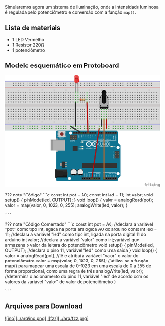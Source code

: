 Simularemos agora um sistema de iluminação, onde a intensidade luminosa é regulada pelo potenciômetro e conversão com a função `map()`.

## Lista de materiais

 - 1 LED Vermelho
 - 1 Resistor 220Ω
 - 1 potenciômetro

## Modelo esquemático em Protoboard

![Modelo esquemático][proj9png]

??? note "Código"
    ```c
    const int pot = A0; 
    const int led = 11; 
    int valor; 
    void setup() {
      pinMode(led, OUTPUT);
    }
    void loop() {
      valor = analogRead(pot); 
      valor = map(valor, 0, 1023, 0, 255);
      analogWrite(led, valor); 
    }

    ```
    
??? note "Código Comentado"
    ```c
    const int pot = A0; //declara a variável "pot" como tipo int, ligada na porta analógica A0 do arduino
    const int led = 11; //declara a variável "led" como tipo int, ligada na porta digital 11 do arduino 
    int valor; //declara a variável "valor" como int;variável que armazena o valor da leitura do potenciômetro 
    void setup() {
      pinMode(led, OUTPUT); //declara o pino 11, variável "led" como uma saída 
    }
    void loop() {
      valor = analogRead(pot); //lê e atribui à variável "valor" o valor do potenciômetro 
      valor = map(valor, 0, 1023, 0, 255); //utiliza-se a função map() para mapear uma escala de 0-1023 em uma escala de 0 a 255 de forma proporcional, como uma regra de três 
      analogWrite(led, valor); //determina o acionamento do pino 11, variável "led" de acordo com os valores da variável "valor" de valor do potenciômetro 
    }

    ```

## Arquivos para Download

[![ino][../arq/ino.png]][proj9ino]          [![fzz][../arq/fzz.png]][proj9fzz]





[proj9png]: ../arq/proj9.png
[proj9ino]: ../arq/proj9.ino
[proj9fzz]: ../arq/proj9.fzz
